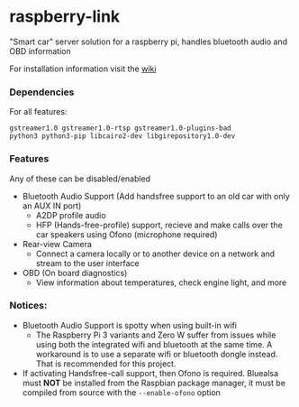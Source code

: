 # raspberry-link
"Smart car" server solution for a raspberry pi, handles bluetooth audio and OBD information

For installation information visit the [wiki](https://github.com/jython234/raspberry-link/wiki/Installation)

### Dependencies
For all features:
```
gstreamer1.0 gstreamer1.0-rtsp gstreamer1.0-plugins-bad
python3 python3-pip libcairo2-dev libgirepository1.0-dev
```

### Features
Any of these can be disabled/enabled

- Bluetooth Audio Support (Add handsfree support to an old car with only an AUX IN port)
  - A2DP profile audio
  - HFP (Hands-free-profile) support, recieve and make calls over the car speakers using Ofono (microphone required)
- Rear-view Camera
  - Connect a camera locally or to another device on a network and stream to the user interface
- OBD (On board diagnostics)
  - View information about temperatures, check engine light, and more

### Notices:
- Bluetooth Audio Support is spotty when using built-in wifi
  - The Raspberry Pi 3 variants and Zero W suffer from issues while using both the integrated wifi and bluetooth at the same time. A workaround is to use a separate wifi or bluetooth dongle instead. That is recommended for this project.
- If activating Handsfree-call support, then Ofono is required. Bluealsa must **NOT** be installed from the Raspbian package manager, it must be compiled from source with the ``--enable-ofono`` option